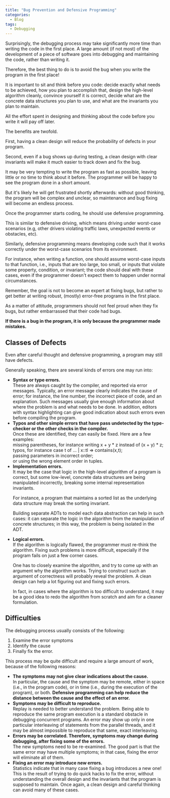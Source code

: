 ```yaml
---
title: "Bug Prevention and Defensive Programming"
categories:
  - Blog
tags:
  - Debugging
---
```


Surprisingly, the debugging process may take significantly more time than writing the code in the first place. A large amount (if not most) of the development of a piece of software goes into debugging and maintaining the code, rather than writing it.

Therefore, the best thing to do is to avoid the bug when you write the program in the first place! 

It is important to sit and think before you code: decide exactly what needs to be achieved, how you plan to accomplish that, design the high-level algorithm cleanly, convince yourself it is correct, decide what are the concrete data structures you plan to use, and what are the invariants you plan to maintain.

 All the effort spent in designing and thinking about the code before you write it will pay off later.

The benefits are twofold. 

First, having a clean design will reduce the probability of defects in your program. 

Second, even if a bug shows up during testing, a clean design with clear invariants will make it much easier to track down and fix the bug.

It may be very tempting to write the program as fast as possible, leaving little or no time to think about it before. The programmer will be happy to see the program done in a short amount. 

But it's likely he will get frustrated shortly afterwards: without good thinking, the program will be complex and unclear, so maintenance and bug fixing will become an endless process.

Once the programmer starts coding, he should use defensive programming. 

This is similar to defensive driving, which means driving under worst-case scenarios (e.g, other drivers violating traffic laws, unexpected events or obstacles, etc). 

Similarly, defensive programming means developing code such that it works correctly under the worst-case scenarios from its environment. 

For instance, when writing a function, one should assume worst-case inputs to that function, i.e., inputs that are too large, too small, or inputs that violate some property, condition, or invariant; the code should deal with these cases, even if the programmer doesn't expect them to happen under normal circumstances.

Remember, the goal is not to become an expert at fixing bugs, but rather to get better at writing robust, (mostly) error-free programs in the first place. 

As a matter of attitude, programmers should not feel proud when they fix bugs, but rather embarrassed that their code had bugs. 

<b>If there is a bug in the program, it is only because the programmer made mistakes.</b>

<h2>Classes of Defects</h2>

Even after careful thought and defensive programming, a program may still have defects. 

Generally speaking, there are several kinds of errors one may run into:

<ul>
   
<li><b>Syntax or type errors.</b><br> These are always caught by the compiler, and reported via error messages. Typically, an error message clearly indicates the cause of error; for instance, the line number, the incorrect piece of code, and an explanation. Such messages usually give enough information about where the problem is and what needs to be done. In addition, editors with syntax highlighting can give good indication about such errors even before compiling the program.</li> 

<li><b>Typos and other simple errors that have pass undetected by the type-checker or the other checks in the compiler.</b><br> Once these are identified, they can easily be fixed. Here are a few examples: <br>missing parentheses, for instance writing x + y * z instead of (x + y) * z; <br>typos, for instance case t of ... | x::tl => contains(x,t);<br> passing parameters in incorrect order; <br> or using the wrong element order in tuples.</li>

<li><b>Implementation errors.</b> <br>It may be the case that logic in the high-level algorithm of a program is correct, but some low-level, concrete data structures are being manipulated incorrectly, breaking some internal representation invariants.

For instance, a program that maintains a sorted list as the underlying data structure may break the sorting invariant.

Building separate ADTs to model each data abstraction can help in such cases: it can separate the logic in the algorithm from the manipulation of concrete structures; in this way, the problem is being isolated in the ADT.  </li>

<li><b>Logical errors.</b> <br>If the algorithm is logically flawed, the programmer must re-think the algorithm. Fixing such problems is more difficult, especially if the program fails on just a few corner cases.

One has to closely examine the algorithm, and try to come up with an argument why the algorithm works. Trying to construct such an argument of correctness will probably reveal the problem. A clean design can help a lot figuring out and fixing such errors. 

In fact, in cases where the algorithm is too difficult to understand, it may be a good idea to redo the algorithm from scratch and aim for a cleaner formulation.</li>
</ul>

<h2>Difficulties</h2>

The debugging process usually consists of the following:
<ol>
<li>Examine the error symptoms</li>
<li>Identify the cause</li>
<li>Finally fix the error.</li>
</ol>

This process may be quite difficult and require a large amount of work, because of the following reasons: 

<ul>
<li><b>The symptoms may not give clear indications about the cause.</b><br> In particular, the cause and the symptom may be remote, either in space (i.e., in the program code), or in time (i.e., during the execution of the program), or both. <b>Defensive programming can help reduce the distance between the cause and the effect of an error.</b></li>

<li><b>Symptoms may be difficult to reproduce.</b><br> Replay is needed to better understand the problem. Being able to reproduce the same program execution is a standard obstacle in debugging concurrent programs. An error may show up only in one particular interleaving of statements from the parallel threads, and it may be almost impossible to reproduce that same, exact interleaving. </li>

<li><b>Errors may be correlated. Therefore, symptoms may change during debugging, after fixing some of the errors.</b> <br>The new symptoms need to be re-examined. The good part is that the same error may have multiple symptoms; in that case, fixing the error will eliminate all of them. </li>

<li><b>Fixing an error may introduce new errors.</b><br> Statistics indicate that in many case fixing a bug introduces a new one! This is the result of trying to do quick hacks to fix the error, without understanding the overall design and the invariants that the program is supposed to maintain. Once again, a clean design and careful thinking can avoid many of these cases.</li>

</ul>
